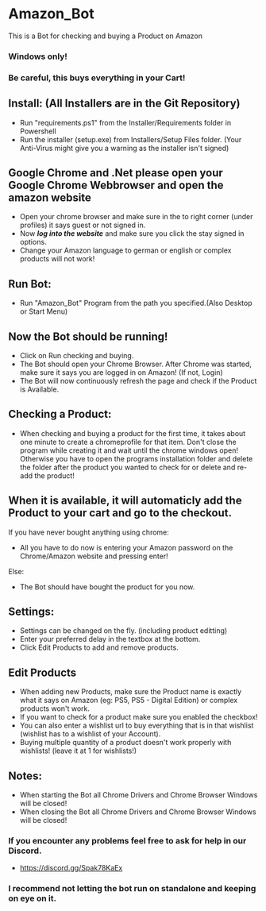 # Amazon_Bot
This is a Bot for checking and buying a Product on Amazon

### Windows only! 
### Be careful, this buys everything in your Cart!

## Install: (All Installers are in the Git Repository)
* Run "requirements.ps1" from the Installer/Requirements folder in Powershell
* Run the installer (setup.exe) from Installers/Setup Files folder. (Your Anti-Virus might give you a warning as the installer isn't signed)

## Google Chrome and .Net please open your Google Chrome Webbrowser and open the amazon website
* Open your chrome browser and make sure in the to right corner (under profiles) it says guest or not signed in.
* Now **_log into the website_** and make sure you click the stay signed in options.
* Change your Amazon language to german or english or complex products will not work!

## Run Bot:
* Run "Amazon_Bot" Program from the path you specified.(Also Desktop or Start Menu)

## Now the Bot should be running!
* Click on Run checking and buying.
* The Bot should open your Chrome Browser. After Chrome was started, make sure it says you are logged in on Amazon! (If not, Login)
* The Bot will now continuously refresh the page and check if the Product is Available.

## Checking a Product:
* When checking and buying a product for the first time, it takes about one minute to create a chromeprofile for that item. Don't close the program while creating it and wait until the chrome windows open! Otherwise you have to open the programs installation folder and delete the folder after the product you wanted to check for or delete and re-add the product!

## When it is available, it will automaticly add the Product to your cart and go to the checkout. 
If you have never bought anything using chrome:
* All you have to do now is entering your Amazon password on the Chrome/Amazon website and pressing enter!

Else:
* The Bot should have bought the product for you now.

## Settings:
* Settings can be changed on the fly. (including product editting)
* Enter your preferred delay in the textbox at the bottom.
* Click Edit Products to add and remove products.

## Edit Products
* When adding new Products, make sure the Product name is exactly what it says on Amazon (eg: PS5, PS5 - Digital Edition) or complex products won't work.
* If you want to check for a product make sure you enabled the checkbox!
* You can also enter a wishlist url to buy everything that is in that wishlist (wishlist has to a wishlist of your Account).
* Buying multiple quantity of a product doesn't work properly with wishlists! (leave it at 1 for wishlists!)

## Notes:
* When starting the Bot all Chrome Drivers and Chrome Browser Windows will be closed!
* When closing the Bot all Chrome Drivers and Chrome Browser Windows will be closed!

### If you encounter any problems feel free to ask for help in our Discord.
* https://discord.gg/Spak78KaEx

### I recommend not letting the bot run on standalone and keeping on eye on it.
